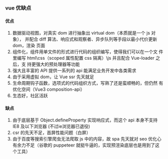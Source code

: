 ### vue 优缺点

#### 优点

1. 数据驱动视图，对真实 dom 进行抽象出 virtual dom（本质就是一个 js 对象）， 并配合 diff 算法、响应式和观察者、异步队列等手段以最小代价更新 dom，渲染 页面
2. 组件化，组件用单文件的形式进行代码的组织编写，使得我们可以在一个文 件里编写 html\css（scoped 属性配置 css 隔离）\js 并且配合 Vue-loader 之后，支 持更强大的预处理器等功能
3. 强大且丰富的 API 提供一系列的 api 能满足业务开发中各类需求
4. 由于采用虚拟 dom，让 Vue ssr 先天就足
5. 生命周期钩子函数，选项式的代码组织方式，写熟了还是蛮顺畅的，但仍然 有优化空间（Vue3 composition-api）
6. 生态好，社区活跃

#### 缺点

1. 由于底层基于 Object.defineProperty 实现响应式，而这个 api 本身不支持 IE8 及以下浏览器 (不过ie浏览器已退役)
2. csr 的先天不足，首屏性能问题（白屏）
3. 由于百度等搜索引擎爬虫无法爬取 js 中的内容，故 spa 先天就对 seo 优化心 有余力不足（谷歌的 puppeteer 就挺牛逼的，实现预渲染底层也是用到了这个工具）
